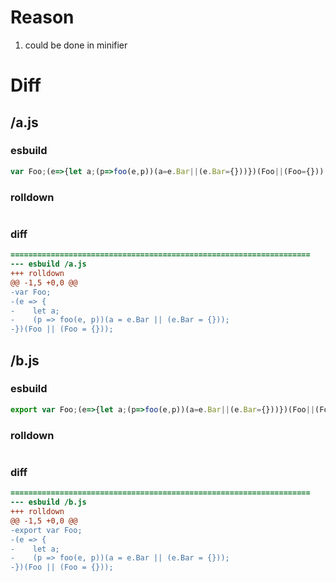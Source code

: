 # Reason
1. could be done in minifier
# Diff
## /a.js
### esbuild
```js
var Foo;(e=>{let a;(p=>foo(e,p))(a=e.Bar||(e.Bar={}))})(Foo||(Foo={}));
```
### rolldown
```js

```
### diff
```diff
===================================================================
--- esbuild	/a.js
+++ rolldown	
@@ -1,5 +0,0 @@
-var Foo;
-(e => {
-    let a;
-    (p => foo(e, p))(a = e.Bar || (e.Bar = {}));
-})(Foo || (Foo = {}));

```
## /b.js
### esbuild
```js
export var Foo;(e=>{let a;(p=>foo(e,p))(a=e.Bar||(e.Bar={}))})(Foo||(Foo={}));
```
### rolldown
```js

```
### diff
```diff
===================================================================
--- esbuild	/b.js
+++ rolldown	
@@ -1,5 +0,0 @@
-export var Foo;
-(e => {
-    let a;
-    (p => foo(e, p))(a = e.Bar || (e.Bar = {}));
-})(Foo || (Foo = {}));

```